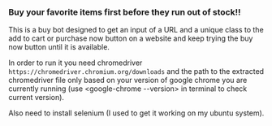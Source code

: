 ### Buy your favorite items first before they run out of stock!!


This is a buy bot designed to get an input of a URL and a unique class to the add to cart or purchase now button on a website and keep trying the buy now button until it is available. 

In order to run it you need chromedriver `https://chromedriver.chromium.org/downloads` and the path to the extracted chromedriver file only based on your version of google chrome you are currently running (use <google-chrome --version> in terminal to check current version). 

Also need to install selenium (I used <sudo pip3 install selenium> to get it working on my ubuntu system).


